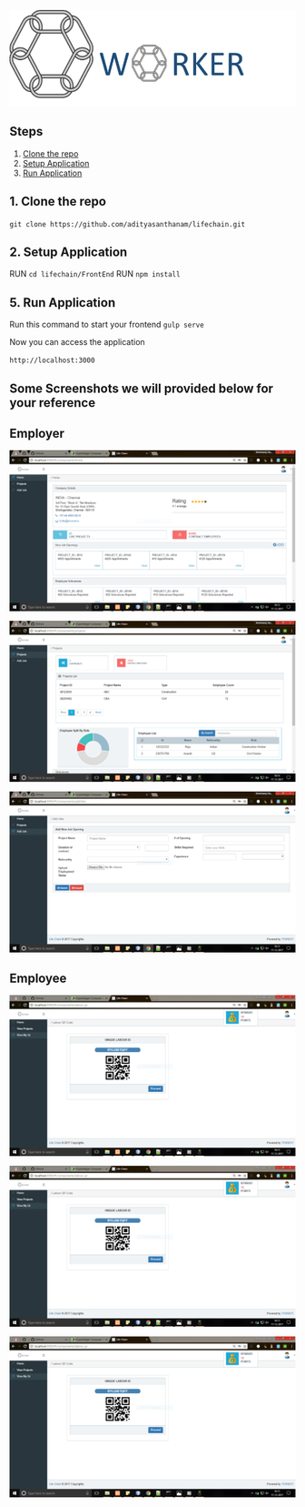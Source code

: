 ![Worker](https://raw.githubusercontent.com/adityasanthanam/lifechain/master/images/logo.png)

## Steps
1. [Clone the repo](#1-clone-the-repo)
2. [Setup Application](#2-setup-application)
3. [Run Application](#5-run-application)

## 1. Clone the repo

`git clone https://github.com/adityasanthanam/lifechain.git`

## 2. Setup Application

RUN `cd lifechain/FrontEnd`
RUN `npm install`


## 5. Run Application

Run this command to start your frontend  `gulp serve`

Now you can access the application

`http://localhost:3000`

## Some Screenshots we will provided below for your reference 


## Employer

![screen1.PNG](https://raw.githubusercontent.com/adityasanthanam/lifechain/master/images/screen1.PNG)

![screen2.PNG](https://raw.githubusercontent.com/adityasanthanam/lifechain/master/images/screen2.PNG)

![screen2.PNG](https://raw.githubusercontent.com/adityasanthanam/lifechain/master/images/screen3.PNG)

## Employee

![screen4.PNG](https://raw.githubusercontent.com/adityasanthanam/lifechain/master/images/screen4.PNG)

![screen4.PNG](https://raw.githubusercontent.com/adityasanthanam/lifechain/master/images/screen4.PNG)

![screen4.PNG](https://raw.githubusercontent.com/adityasanthanam/lifechain/master/images/screen4.PNG)